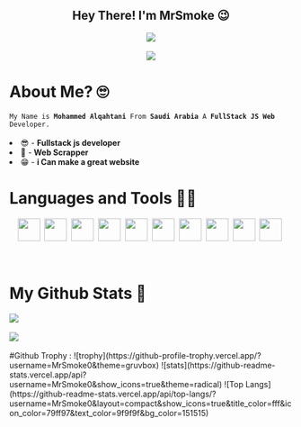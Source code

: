 <div align="center">
  <h2>Hey There! I'm MrSmoke 😉</h2>
  <img src="https://discord.c99.nl/widget/theme-1/214424327167279104.png"/>
  <br/><br/>
  <img src="https://komarev.com/ghpvc/?username=MrSmoke0&color=blue"/>
<div align="left">
    <h1>About Me? 🙄</h1>
  <code>My Name is <strong>Mohammed Alqahtani</strong> From <strong>Saudi Arabia</strong> A <strong>FullStack JS Web</strong> Developer.</code><br/><br/>
  <li>😎 - <strong>Fullstack js developer</strong></li>
  <li>🤩 - <strong>Web Scrapper</strong></li>
  <li>😁 - <strong>i Can make a great website</strong></li>
</div>
<div align="left">
  <h1>Languages and Tools 👨‍💻</h1>
  <div align="center">
    <code><img height="40" src="https://img.icons8.com/color/48/000000/javascript.png"></code>&nbsp;
    <code><img height="40" src="https://img.icons8.com/color/48/000000/python.png"></code>&nbsp;
    <code><img height="40" src="https://img.icons8.com/color/48/000000/html-5--v1.png"></code>&nbsp;
    <code><img height="40" src="https://img.icons8.com/color/48/000000/css3"></code>&nbsp;
    <code><img height="40" src="https://img.icons8.com/color/48/000000/nodejs.png"></code>&nbsp;
    <code><img height="40" src="https://img.icons8.com/color/48/000000/react-native.png"></code>&nbsp;
    <code><img height="40" src="https://img.icons8.com/color/48/000000/mongodb.png"></code>&nbsp;
    <code><img height="40" src="https://img.icons8.com/color/48/000000/express.png"></code>&nbsp;
    <code><img height="40" src="https://img.icons8.com/color/48/000000/npm.png"></code>&nbsp;
    <code><img height="40" src="https://img.icons8.com/ultraviolet/40/000000/api-settings.png"></code>&nbsp;
  </div>
  <br/>
  <br/>
  <div align="left">
    <h1>My Github Stats 🗽</h1>
      <img src="https://github-readme-stats.vercel.app/api?username=MrSmoke0&show_icons=true&theme=tokyonight"/>
    <br/><br/>
      <img  src="https://github-readme-stats.vercel.app/api/top-langs/?username=MrSmoke0&layout=compac&langs_count=8t&theme=tokyonight"/>
    <br/><br/>
  </div>
  #Github Trophy : 
    ![trophy](https://github-profile-trophy.vercel.app/?username=MrSmoke0&theme=gruvbox)
![stats](https://github-readme-stats.vercel.app/api?username=MrSmoke0&show_icons=true&theme=radical) 
![Top Langs](https://github-readme-stats.vercel.app/api/top-langs/?username=MrSmoke0&layout=compact&show_icons=true&title_color=fff&icon_color=79ff97&text_color=9f9f9f&bg_color=151515)
